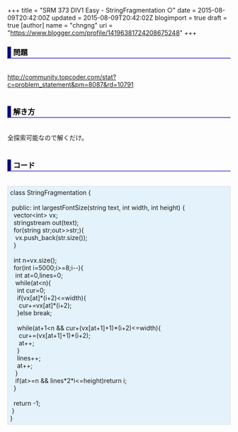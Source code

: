 +++
title = "SRM 373 DIV1 Easy - StringFragmentation ○"
date = 2015-08-09T20:42:00Z
updated = 2015-08-09T20:42:02Z
blogimport = true
draft = true
[author]
	name = "chngng"
	uri = "https://www.blogger.com/profile/14196381724208675248"
+++

<div dir="ltr" style="text-align: left;" trbidi="on"><h3 style="border-bottom: 2px solid slateblue; border-left: 8px solid navy; color: black; padding: 0px 0px 1px 5px;">問題 <br /></h3><br /><a href="http://community.topcoder.com/stat?c=problem_statement&amp;pm=8087&amp;rd=10791" target="_blank">http://community.topcoder.com/stat?c=problem_statement&amp;pm=8087&amp;rd=10791</a><br /><br /><h3 style="border-bottom: 2px solid slateblue; border-left: 8px solid navy; color: black; padding: 0px 0px 1px 5px;">解き方 </h3><br />全探索可能なので解くだけ。<br /><br /><h3 style="border-bottom: 2px solid slateblue; border-left: 8px solid navy; color: black; padding: 0px 0px 1px 5px;">コード </h3><br /><div style="background-color: #e3f2fb; border: 1px dotted #CCCCCC; padding: 5px;">class StringFragmentation {<br /><br /><span class="Apple-tab-span" style="white-space: pre;"> </span>public: int largestFontSize(string text, int width, int height) {<br /><span class="Apple-tab-span" style="white-space: pre;">  </span>vector&lt;int&gt; vx;<br /><span class="Apple-tab-span" style="white-space: pre;">  </span>stringstream out(text);<br /><span class="Apple-tab-span" style="white-space: pre;">  </span>for(string str;out&gt;&gt;str;){<br /><span class="Apple-tab-span" style="white-space: pre;">   </span>vx.push_back(str.size());<br /><span class="Apple-tab-span" style="white-space: pre;">  </span>}<br /><br /><span class="Apple-tab-span" style="white-space: pre;">  </span>int n=vx.size();<br /><span class="Apple-tab-span" style="white-space: pre;">  </span>for(int i=5000;i&gt;=8;i--){<br /><span class="Apple-tab-span" style="white-space: pre;">   </span>int at=0,lines=0;<br /><span class="Apple-tab-span" style="white-space: pre;">   </span>while(at&lt;n){<br /><span class="Apple-tab-span" style="white-space: pre;">    </span>int cur=0;<br /><span class="Apple-tab-span" style="white-space: pre;">    </span>if(vx[at]*(i+2)&lt;=width){<br /><span class="Apple-tab-span" style="white-space: pre;">     </span>cur+=vx[at]*(i+2);<br /><span class="Apple-tab-span" style="white-space: pre;">    </span>}else break;<br /><br /><span class="Apple-tab-span" style="white-space: pre;">    </span>while(at+1&lt;n &amp;&amp; cur+(vx[at+1]+1)*(i+2)&lt;=width){<br /><span class="Apple-tab-span" style="white-space: pre;">     </span>cur+=(vx[at+1]+1)*(i+2);<br /><span class="Apple-tab-span" style="white-space: pre;">     </span>at++;<br /><span class="Apple-tab-span" style="white-space: pre;">    </span>}<br /><span class="Apple-tab-span" style="white-space: pre;">    </span>lines++;<br /><span class="Apple-tab-span" style="white-space: pre;">    </span>at++;<br /><span class="Apple-tab-span" style="white-space: pre;">   </span>}<br /><span class="Apple-tab-span" style="white-space: pre;">   </span>if(at&gt;=n &amp;&amp; lines*2*i&lt;=height)return i;<br /><span class="Apple-tab-span" style="white-space: pre;">  </span>}<br /><br /><span class="Apple-tab-span" style="white-space: pre;">  </span>return -1;<br /><span class="Apple-tab-span" style="white-space: pre;"> </span>}<br />}</div></div>
